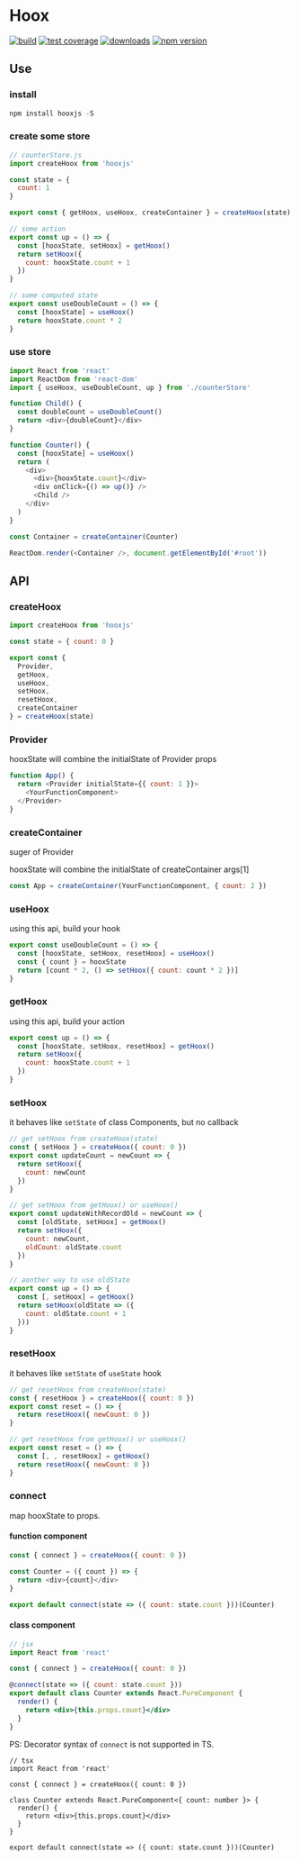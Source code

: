# Hoox

[![build](https://travis-ci.org/wuomzfx/hoox.svg)](https://travis-ci.org/wuomzfx/hoox)
[![test coverage](https://img.shields.io/codecov/c/github/wuomzfx/hoox.svg)](https://codecov.io/gh/wuomzfx/hoox)
[![downloads](https://img.shields.io/npm/dt/hooxjs.svg)](https://www.npmjs.com/package/hooxjs)
[![npm version](https://img.shields.io/npm/v/hooxjs.svg)](https://www.npmjs.com/package/hooxjs)

## Use

### install

```javascript
npm install hooxjs -S
```

### create some store

```javascript
// counterStore.js
import createHoox from 'hooxjs'

const state = {
  count: 1
}

export const { getHoox, useHoox, createContainer } = createHoox(state)

// some action
export const up = () => {
  const [hooxState, setHoox] = getHoox()
  return setHoox({
    count: hooxState.count + 1
  })
}

// some computed state
export const useDoubleCount = () => {
  const [hooxState] = useHoox()
  return hooxState.count * 2
}
```

### use store

```javascript
import React from 'react'
import ReactDom from 'react-dom'
import { useHoox, useDoubleCount, up } from './counterStore'

function Child() {
  const doubleCount = useDoubleCount()
  return <div>{doubleCount}</div>
}

function Counter() {
  const [hooxState] = useHoox()
  return (
    <div>
      <div>{hooxState.count}</div>
      <div onClick={() => up()} />
      <Child />
    </div>
  )
}

const Container = createContainer(Counter)

ReactDom.render(<Container />, document.getElementById('#root'))
```

## API

### createHoox

```javascript
import createHoox from 'hooxjs'

const state = { count: 0 }

export const {
  Provider,
  getHoox,
  useHoox,
  setHoox,
  resetHoox,
  createContainer
} = createHoox(state)
```

### Provider

hooxState will combine the initialState of Provider props

```javascript
function App() {
  return <Provider initialState={{ count: 1 }}>
    <YourFunctionComponent>
  </Provider>
}
```

### createContainer

suger of Provider

hooxState will combine the initialState of createContainer args[1]

```javascript
const App = createContainer(YourFunctionComponent, { count: 2 })
```

### useHoox

using this api, build your hook

```javascript
export const useDoubleCount = () => {
  const [hooxState, setHoox, resetHoox] = useHoox()
  const { count } = hooxState
  return [count * 2, () => setHoox({ count: count * 2 })]
}
```

### getHoox

using this api, build your action

```javascript
export const up = () => {
  const [hooxState, setHoox, resetHoox] = getHoox()
  return setHoox({
    count: hooxState.count + 1
  })
}
```

### setHoox

it behaves like `setState` of class Components, but no callback

```javascript
// get setHoox from createHoox(state)
const { setHoox } = createHoox({ count: 0 })
export const updateCount = newCount => {
  return setHoox({
    count: newCount
  })
}
```

```javascript
// get setHoox from getHoox() or useHoox()
export const updateWithRecordOld = newCount => {
  const [oldState, setHoox] = getHoox()
  return setHoox({
    count: newCount,
    oldCount: oldState.count
  })
}
```

```javascript
// aonther way to use oldState
export const up = () => {
  const [, setHoox] = getHoox()
  return setHoox(oldState => ({
    count: oldState.count + 1
  }))
}
```

### resetHoox

it behaves like `setState` of `useState` hook

```javascript
// get resetHoox from createHoox(state)
const { resetHoox } = createHoox({ count: 0 })
export const reset = () => {
  return resetHoox({ newCount: 0 })
}
```

```javascript
// get resetHoox from getHoox() or useHoox()
export const reset = () => {
  const [, , resetHoox] = getHoox()
  return resetHoox({ newCount: 0 })
}
```

### connect

map hooxState to props.

#### function component

```javascript
const { connect } = createHoox({ count: 0 })

const Counter = ({ count }) => {
  return <div>{count}</div>
}

export default connect(state => ({ count: state.count }))(Counter)
```

#### class component

```jsx
// jsx
import React from 'react'

const { connect } = createHoox({ count: 0 })

@connect(state => ({ count: state.count }))
export default class Counter extends React.PureComponent {
  render() {
    return <div>{this.props.count}</div>
  }
}
```

PS: Decorator syntax of `connect` is not supported in TS.

```tsx
// tsx
import React from 'react'

const { connect } = createHoox({ count: 0 })

class Counter extends React.PureComponent<{ count: number }> {
  render() {
    return <div>{this.props.count}</div>
  }
}

export default connect(state => ({ count: state.count }))(Counter)
```
